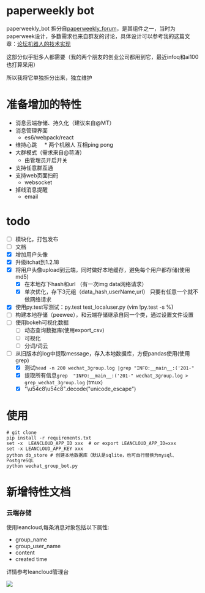 # paperweekly bot
paperweekly_bot 拆分自[paperweekly_forum](https://github.com/wwj718/paperweekly_forum)，是其组件之一，当时为paperweek设计，多数需求也来自群友的讨论，具体设计可以参考我的这篇文章：[论坛机器人的技术实现](http://blog.just4fun.site/paperweekly-forum-bot.html)

这部分似乎挺多人都需要（我的两个朋友的创业公司都用到它，最近infoq和ai100也打算采用）

所以我将它单独拆分出来，独立维护

# 准备增加的特性
*  消息云端存储、持久化（建议来自@MT）
*  消息管理界面
     *  es6/webpack/react
*  维持心跳
     *  两个机器人 互相ping pong
*  大群模式（需求来自@蒋涛）
     *  由管理员开启开关
*  支持任意群互通
*  支持web页面扫码
     *  websocket
*  掉线消息提醒
     *  email

# todo

- [ ]  模块化，打包发布
- [ ]  文档
- [x]  增加用户头像 
- [x]  升级itchat到1.2.18
- [x]  将用户头像upload到云端，同时做好本地缓存，避免每个用户都存储(使用md5) 
    - [x] 在本地存下hash和url （有一次img data网络请求）
    - [x] 单次优化，存下3元组（data_hash,userName,url） 只要有任意一个就不做网络请求
- [x] 使用py.test写测试：py.test test_localuser.py (vim  !py.test -s %)
- [ ] 构建本地存储（peewee），和云端存储继承自同一个类，通过设置文件设置
- [ ] 使用bokeh可视化数据 
  -  [ ] 动态查询数据库(使用export_csv)
  -  [ ] 可视化
  -  [ ] 分词/词云
- [ ] 从旧版本的log中提取message，存入本地数据库，方便pandas使用(使用grep)
    - [x] 测试`head -n 200 wechat_3group.log |grep "INFO:__main__:('201-"`
    - [x] 提取所有信息`grep  "INFO:__main__:('201-" wechat_3group.log > grep_wechat_3group.log` (tmux)
    - [x] "\u54c8\u54c8".decode("unicode_escape")

# 使用
```
# git clone 
pip install -r requirements.txt
set -x  LEANCLOUD_APP_ID xxx  # or export LEANCLOUD_APP_ID=xxx
set -x LEANCLOUD_APP_KEY xxx
python db_store # 创建本地数据库（默认是sqlite，也可自行替换为mysql、PostgreSQL
python wechat_group_bot.py
```

# 新增特性文档
### 云端存储
使用leancloud,每条消息对象包括以下属性:

*  group_name
*  group_user_name
*  content
*  created time


详情参考leancloud管理台

![](http://oav6fgfj1.bkt.clouddn.com/lean5c45948b.png)
